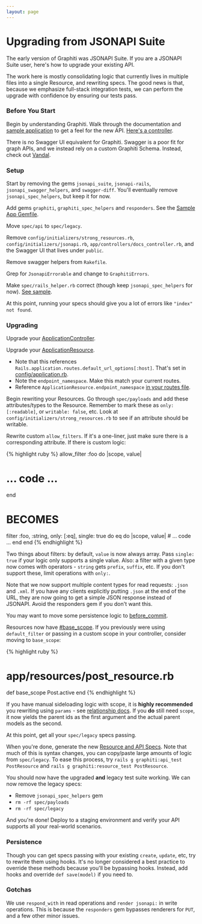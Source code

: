 ```yaml
---
layout: page
---
```


Upgrading from JSONAPI Suite
============================

The early version of Graphiti was JSONAPI Suite. If you are a JSONAPI
Suite user, here's how to upgrade your existing API.

The work here is mostly consolidating logic that currently lives in
multiple files into a single Resource, and rewriting specs. The good
news is that, because we emphasize full-stack integration tests, we can
perform the upgrade with confidence by ensuring our tests pass.

### Before You Start

Begin by understanding Graphiti. Walk through the documentation and
[sample application](https://github.com/graphiti-api/employee_directory) to get a feel for the new API. [Here's a controller](https://github.com/graphiti-api/employee_directory/blob/master/app/controllers/employees_controller.rb).

There is no Swagger UI equivalent for Graphiti. Swagger is a
poor fit for graph APIs, and we instead rely on a custom Graphiti
Schema. Instead, check out [Vandal]({{site.github.url}}/guides/vandal).

### Setup

Start by removing the gems `jsonapi_suite`, `jsonapi-rails`,
`jsonapi_swagger_helpers`, and `swagger-diff`. You'll eventually remove
`jsonapi_spec_helpers`, but keep it for now.

Add gems `graphiti`, `graphiti_spec_helpers` and `responders`. See the
[Sample App Gemfile](https://github.com/graphiti-api/employee_directory/blob/master/Gemfile).

Move `spec/api` to `spec/legacy`.

Remove `config/initializers/strong_resources.rb`,
`config/initializers/jsonapi.rb`, `app/controllers/docs_controller.rb`,
and the Swagger UI that lives under `public`.

Remove swagger helpers from `Rakefile`.

Grep for `JsonapiErrorable` and change to `GraphitiErrors`.

Make `spec/rails_helper.rb` correct (though keep `jsonapi_spec_helpers`
for now). [See sample](https://github.com/graphiti-api/employee_directory/blob/master/spec/rails_helper.rb).

At this point, running your specs should give you a lot of errors like
`"index" not found`.

### Upgrading

Upgrade your [ApplicationController](https://github.com/graphiti-api/employee_directory/blob/master/app/controllers/application_controller.rb).

Upgrade your [ApplicationResource](https://github.com/graphiti-api/employee_directory/blob/master/app/resources/application_resource.rb).

  * Note that this references `Rails.application.routes.default_url_options[:host]`. That's set in [config/application.rb](https://github.com/graphiti-api/employee_directory/blob/master/config/application.rb#L22).
  * Note the `endpoint_namespace`. Make this match your current routes.
  * Reference `ApplicationResource.endpoint_namespace` [in your routes file](https://github.com/graphiti-api/employee_directory/blob/master/config/routes.rb#L2).

Begin rewriting your Resources. Go through `spec/payloads` and add these
attributes/types to the Resource. Remember to mark these as `only:
[:readable]`, or `writable: false`, etc. Look at
`config/initializers/strong_resources.rb` to see if an attribute should
be writable.

Rewrite custom `allow_filters`. If it's a one-liner, just make sure
there is a corresponding attribute. If there is custom logic:

{% highlight ruby %}
allow_filter :foo do |scope, value|
  # ... code ...
end

# BECOMES

filter :foo, :string, only: [:eq], single: true do
  eq do |scope, value|
    # ... code ...
  end
end
{% endhighlight %}

Two things about filters: by default, `value` is now always array. Pass
`single: true` if your logic only supports a single value. Also: a
filter with a given type now comes with operators - `string` gets
`prefix`, `suffix`, etc. If you don't support these, limit operations
with `only:`.

Note that we now support multiple content types for read requests:
`.json` and `.xml`. If you have any clients explicitly putting `.json`
at the end of the URL, they are now going to get a simple JSON response
instead of JSONAPI. Avoid the responders gem if you don't want this.

You may want to move some persistence logic to [before_commit]({{site.github.url}}/guides/concepts/resources#side-effects).

Resources now have [#base_scope]({{site.github.url}}/guides/concepts/resources#basescope). If you previously were using `default_filter` or passing in a custom scope in your controller, consider moving to `base_scope`:

{% highlight ruby %}
# app/resources/post_resource.rb
def base_scope
  Post.active
end
{% endhighlight %}

If you have manual sideloading logic with scope, it is **highly
recommended** you rewriting using `params` - see [relationship docs]({{site.github.url}}/guides/concepts/resources#relationships). If you **do** still need `scope`, it now yields the parent ids as the first argument and the actual parent models as the second.

At this point, get all your `spec/legacy` specs passing.

When you're done, generate the new [Resource and API Specs]({{site.github.url}}/guides/concepts/testing). Note that much of this is syntax changes, you can copy/paste large amounts of logic from `spec/legacy`. To ease this process, try `rails g graphiti:api_test PostResource` and `rails g graphiti:resource_test PostResource`.

You should now have the upgraded **and** legacy test suite working. We
can now remove the legacy specs:

  * Remove `jsonapi_spec_helpers` gem
  * `rm -rf spec/payloads`
  * `rm -rf spec/legacy`

And you're done! Deploy to a staging environment and verify your API
supports all your real-world scenarios.

### Persistence

Though you can get specs passing with your existing `create`, `update`,
etc, try to rewrite them using hooks. It's no longer considered a best
practice to override these methods because you'll be bypassing hooks.
Instead, add hooks and override `def save(model)` if you need to.

### Gotchas

We use `respond_with` in read operations and `render jsonapi:` in write
operations. This is because the `responders` gem bypasses renderers for
`PUT`, and a few other minor issues.

<br />
<br />
